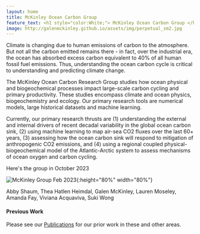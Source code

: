 ```yaml
---
layout: home
title: McKinley Ocean Carbon Group 
feature_text: <h1 style="color:White;"> McKinley Ocean Carbon Group </h1>
image: http://galenmckinley.github.io/assets/img/perpetual_sm2.jpg
---
```


Climate is changing due to human emissions of carbon to the atmosphere. But not all the carbon emitted remains there - in fact, over the industrial era, the ocean has absorbed excess carbon equivalent to 40% of all human fossil fuel emissions. Thus, understanding the ocean carbon cycle is critical to understanding and predicting climate change.

The McKinley Ocean Carbon Research Group studies how ocean physical and biogeochemical processes impact large-scale carbon cycling and primary productivity. These studies encompass climate and ocean physics, biogeochemistry and ecology.  Our primary research tools are numerical models, large historical datasets and machine learning. 

Currently, our primary research thrusts are (1) understanding the external and internal drivers of recent decadal variability in the global ocean carbon sink, (2) using machine learning to map air-sea CO2 fluxes over the last 60+ years, (3) assessing how the ocean carbon sink will respond to mitigation of anthropogenic CO2 emissions, and (4) using a regional coupled physical-biogeochemical model of the Atlantic-Arctic system to assess mechanisms of ocean oxygen and carbon cycling. 

Here's the group in October 2023

![McKinley Group Feb 2023]({{site.baseurl}}/assets/img/mckinleygroup_oct2023.jpg){:height="80%" width="80%"}

Abby Shaum, Thea Hatlen Heimdal, Galen McKinley, Lauren Moseley, Amanda Fay, Viviana Acquaviva, Suki Wong

#### Previous Work  
Please see our [Publications]({{site.baseurl}}/publications) for our prior work in these and other areas.



